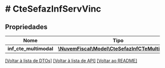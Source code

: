 # # CteSefazInfServVinc

## Propriedades

Nome | Tipo | Descrição | Comentários
------------ | ------------- | ------------- | -------------
**inf_cte_multimodal** | [**\NuvemFiscal\Model\CteSefazInfCTeMultimodal[]**](CteSefazInfCTeMultimodal.md) |  |

[[Voltar à lista de DTOs]](../../README.md#models) [[Voltar à lista de API]](../../README.md#endpoints) [[Voltar ao README]](../../README.md)
